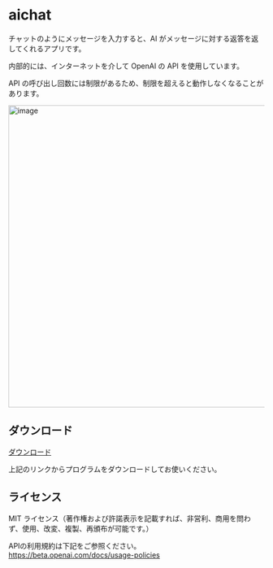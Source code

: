 # aichat

チャットのようにメッセージを入力すると、AI がメッセージに対する返答を返してくれるアプリです。

内部的には、インターネットを介して OpenAI の API を使用しています。

API の呼び出し回数には制限があるため、制限を超えると動作しなくなることがあります。

<img width="621" height="595" alt="image" src="https://github.com/user-attachments/assets/27645085-157f-49b6-a6d3-6a3dd6e4b3b7" />

## ダウンロード

[ダウンロード](https://github.com/kenjinote/aichat/releases/latest/download/aichat.zip)

上記のリンクからプログラムをダウンロードしてお使いください。

## ライセンス

MIT ライセンス（著作権および許諾表示を記載すれば、非営利、商用を問わず、使用、改変、複製、再頒布が可能です。）

APIの利用規約は下記をご参照ください。
https://beta.openai.com/docs/usage-policies
